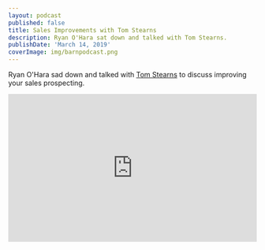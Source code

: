 ```yaml
---
layout: podcast
published: false
title: Sales Improvements with Tom Stearns
description: Ryan O'Hara sat down and talked with Tom Stearns.
publishDate: 'March 14, 2019'
coverImage: img/barnpodcast.png
---
```

Ryan O'Hara sad down and talked with [Tom Stearns](https://www.linkedin.com/in/tomstearns/) to discuss improving your sales prospecting. 

<iframe width="100%" height="300" scrolling="no" frameborder="no" allow="autoplay" src="https://w.soundcloud.com/player/?url=https%3A//api.soundcloud.com/tracks/590157495&color=%2300d586&auto_play=false&hide_related=false&show_comments=true&show_user=true&show_reposts=false&show_teaser=true&visual=true"></iframe>